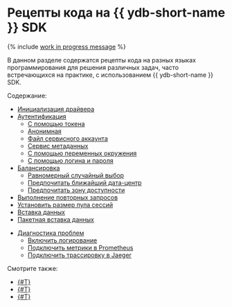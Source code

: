 # Рецепты кода на {{ ydb-short-name }} SDK

{% include [work in progress message](_includes/addition.md) %}

В данном разделе содержатся рецепты кода на разных языках программирования для решения различных задач, часто встречающихся на практике, с использованием {{ ydb-short-name }} SDK.

Содержание:

- [Инициализация драйвера](init.md)
- [Аутентификация](auth.md)
  - [С помощью токена](auth-access-token.md)
  - [Анонимная](auth-anonymous.md)
  - [Файл сервисного аккаунта](auth-service-account.md)
  - [Сервис метаданных](auth-metadata.md)
  - [С помощью переменных окружения](auth-env.md)
  - [С помощью логина и пароля](auth-static.md)
- [Балансировка](balancing.md)
  - [Равномерный случайный выбор](balancing-random-choice.md)
  - [Предпочитать ближайший дата-центр](balancing-prefer-local.md)
  - [Предпочитать зону доступности](balancing-prefer-location.md)
- [Выполнение повторных запросов](retry.md)
- [Установить размер пула сессий](session-pool-limit.md)
- [Вставка данных](upsert.md)
- [Пакетная вставка данных](bulk-upsert.md)
<!-- - [Установка режима выполнения транзакции](tx-control.md)
  - [SerializableReadWrite](tx-control-serializable-read-write.md)
  - [OnlineReadOnly](tx-control-online-read-only.md)
  - [StaleReadOnly](tx-control-stale-read-only.md)
  - [SnapshotReadOnly](tx-control-snapshot-read-only.md) -->
- [Диагностика проблем](debug.md)
  - [Включить логирование](debug-logs.md)
  - [Подключить метрики в Prometheus](debug-prometheus.md)
  - [Подключить трассировку в Jaeger](debug-jaeger.md)

Смотрите также:

- [{#T}](../../dev/index.md)
- [{#T}](../../dev/example-app/index.md)
- [{#T}](../../reference/ydb-sdk/index.md)